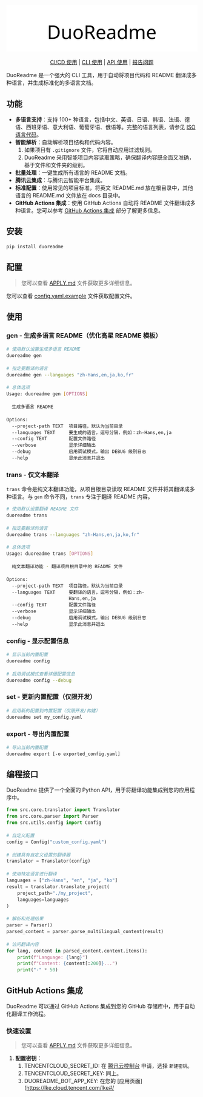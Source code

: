 <div align="center">
  <picture>
    <source media="(prefers-color-scheme: dark)" srcset="assets/headerDark.svg" />
    <img src="assets/headerLight.svg" alt="DuoReadme" />
  </picture>

[CI/CD 使用](#github-actions-integration) |
[CLI 使用](#usage) |
[API 使用](#programming-interface) |
[报告问题](https://github.com/duoreadme/duoreadme/issues/new/choose)

</div>

DuoReadme 是一个强大的 CLI 工具，用于自动将项目代码和 README 翻译成多种语言，并生成标准化的多语言文档。

## 功能

- **多语言支持**：支持 100+ 种语言，包括中文、英语、日语、韩语、法语、德语、西班牙语、意大利语、葡萄牙语、俄语等。完整的语言列表，请参见 [ISO 语言代码](./LANGUAGE.md)。
- **智能解析**：自动解析项目结构和代码内容。
  1. 如果项目有 `.gitignore` 文件，它将自动应用过滤规则。
  2. DuoReadme 采用智能项目内容读取策略，确保翻译内容既全面又准确，基于文件和文件夹的级别。
- **批量处理**：一键生成所有语言的 README 文档。
- **腾讯云集成**：与腾讯云智能平台集成。
- **标准配置**：使用常见的项目标准，将英文 README.md 放在根目录中，其他语言的 README.md 文件放在 docs 目录中。
- **GitHub Actions 集成**：使用 GitHub Actions 自动将 README 文件翻译成多种语言。您可以参考 [GitHub Actions 集成](#github-actions-integration) 部分了解更多信息。

## 安装

```bash
pip install duoreadme
```

## 配置

> 您可以查看 [APPLY.md](./APPLY.md) 文件获取更多详细信息。

您可以查看 [config.yaml.example](./config.yaml.example) 文件获取配置文件。

## 使用

### gen - 生成多语言 README（优化高星 README 模板）

```bash
# 使用默认设置生成多语言 README
duoreadme gen

# 指定要翻译的语言
duoreadme gen --languages "zh-Hans,en,ja,ko,fr"

# 总体选项
Usage: duoreadme gen [OPTIONS]

  生成多语言 README

Options:
  --project-path TEXT  项目路径，默认为当前目录
  --languages TEXT     要生成的语言，逗号分隔，例如：zh-Hans,en,ja
  --config TEXT        配置文件路径
  --verbose            显示详细输出
  --debug              启用调试模式，输出 DEBUG 级别日志
  --help               显示此消息并退出
```

### trans - 仅文本翻译

`trans` 命令是纯文本翻译功能，从项目根目录读取 README 文件并将其翻译成多种语言。与 `gen` 命令不同，`trans` 专注于翻译 README 内容。

```bash
# 使用默认设置翻译 README 文件
duoreadme trans

# 指定要翻译的语言
duoreadme trans --languages "zh-Hans,en,ja,ko,fr"

# 总体选项
Usage: duoreadme trans [OPTIONS]

  纯文本翻译功能 - 翻译项目根目录中的 README 文件

Options:
  --project-path TEXT  项目路径，默认为当前目录
  --languages TEXT     要翻译的语言，逗号分隔，例如：zh-
                       Hans,en,ja
  --config TEXT        配置文件路径
  --verbose            显示详细输出
  --debug              启用调试模式，输出 DEBUG 级别日志
  --help               显示此消息并退出
```

### config - 显示配置信息
```bash
# 显示当前内置配置
duoreadme config

# 启用调试模式查看详细配置信息
duoreadme config --debug
```

### set - 更新内置配置（仅限开发）
```bash
# 应用新的配置到内置配置（仅限开发/构建）
duoreadme set my_config.yaml
```

### export - 导出内置配置
```bash
# 导出当前内置配置
duoreadme export [-o exported_config.yaml]
```

## 编程接口

DuoReadme 提供了一个全面的 Python API，用于将翻译功能集成到您的应用程序中。

```python
from src.core.translator import Translator
from src.core.parser import Parser
from src.utils.config import Config

# 自定义配置
config = Config("custom_config.yaml")

# 创建具有自定义设置的翻译器
translator = Translator(config)

# 使用特定语言进行翻译
languages = ["zh-Hans", "en", "ja", "ko"]
result = translator.translate_project(
    project_path="./my_project",
    languages=languages
)

# 解析和处理结果
parser = Parser()
parsed_content = parser.parse_multilingual_content(result)

# 访问翻译内容
for lang, content in parsed_content.content.items():
    print(f"Language: {lang}")
    print(f"Content: {content[:200]}...")
    print("-" * 50)
```

## GitHub Actions 集成

DuoReadme 可以通过 GitHub Actions 集成到您的 GitHub 存储库中，用于自动化翻译工作流程。

### 快速设置

> 您可以查看 [APPLY.md](./APPLY.md) 文件获取更多详细信息。

1. **配置密钥**：
   1. TENCENTCLOUD_SECRET_ID: 在 [腾讯云控制台](https://console.cloud.tencent.com/cam/capi) 申请，选择 `新建密钥`。
   2. TENCENTCLOUD_SECRET_KEY: 同上。
   3. DUOREADME_BOT_APP_KEY: 在您的 [应用页面](https://lke.cloud.tencent.com/lke#/